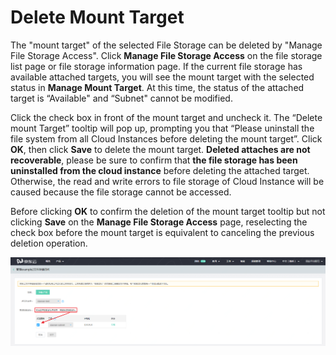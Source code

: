 # Delete Mount Target

The "mount target" of the selected File Storage can be deleted by "Manage File Storage Access". Click **Manage File Storage Access** on the file storage list page or file storage information page. If the current file storage has available attached targets, you will see the mount target with the selected status in **Manage Mount Target**. At this time, the status of the attached target is “Available" and “Subnet" cannot be modified.

Click the check box in front of the mount target and uncheck it. The “Delete mount Target” tooltip will pop up, prompting you that “Please uninstall the file system from all Cloud Instances before deleting the mount target”. Click **OK**, then click **Save** to delete the mount target. **Deleted attaches are not recoverable**, please be sure to confirm that **the file storage has been uninstalled from the cloud instance** before deleting the attached target. Otherwise, the read and write errors to file storage of Cloud Instance will be caused because the file storage cannot be accessed.

Before clicking **OK** to confirm the deletion of the mount target tooltip but not clicking **Save** on the **Manage File Storage Access** page, reselecting the check box before the mount target is equivalent to canceling the previous deletion operation.

![DeleteFs](../../../../image/Cloud-File-Service/deletemt.png) 
